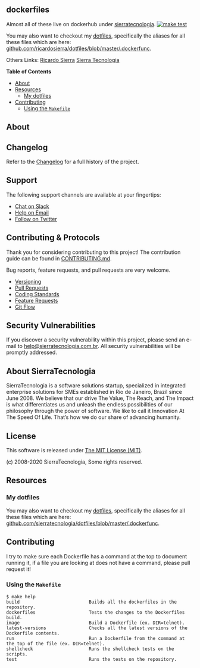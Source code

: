 ## dockerfiles

Almost all of these live on dockerhub under [sierratecnologia](https://hub.docker.com/u/sierratecnologia/).
[![make test](https://github.com/sierratecnologia/dockerfiles/workflows/make%20test/badge.svg)](https://github.com/sierratecnologia/dockerfiles/actions?query=workflow%3A%22make+test%22+branch%3Amaster)

You may also want to checkout my [dotfiles](https://github.com/ricardosierra/dotfiles), specifically the aliases for all these files which are here: [github.com/ricardosierra/dotfiles/blob/master/.dockerfunc](https://github.com/ricardosierra/dotfiles/blob/master/.dockerfunc).

Others Links:
[Ricardo Sierra](https://ricardosierra.com.br/)
[Sierra Tecnologia](https://ricardosierra.com.br/)

**Table of Contents**

<!-- toc -->

- [About](#about)
- [Resources](#resources)
  * [My dotfiles](#my-dotfiles)
- [Contributing](#contributing)
  * [Using the `Makefile`](#using-the-makefile)

<!-- tocstop -->

## About




## Changelog

Refer to the [Changelog](CHANGELOG.md) for a full history of the project.


## Support

The following support channels are available at your fingertips:

- [Chat on Slack](https://bit.ly/sierratecnologia-slack)
- [Help on Email](mailto:help@sierratecnologia.com.br)
- [Follow on Twitter](https://twitter.com/sierratecnologia)


## Contributing & Protocols

Thank you for considering contributing to this project! The contribution guide can be found in [CONTRIBUTING.md](CONTRIBUTING.md).

Bug reports, feature requests, and pull requests are very welcome.

- [Versioning](CONTRIBUTING.md#versioning)
- [Pull Requests](CONTRIBUTING.md#pull-requests)
- [Coding Standards](CONTRIBUTING.md#coding-standards)
- [Feature Requests](CONTRIBUTING.md#feature-requests)
- [Git Flow](CONTRIBUTING.md#git-flow)


## Security Vulnerabilities

If you discover a security vulnerability within this project, please send an e-mail to [help@sierratecnologia.com.br](help@sierratecnologia.com.br). All security vulnerabilities will be promptly addressed.


## About SierraTecnologia

SierraTecnologia is a software solutions startup, specialized in integrated enterprise solutions for SMEs established in Rio de Janeiro, Brazil since June 2008. We believe that our drive The Value, The Reach, and The Impact is what differentiates us and unleash the endless possibilities of our philosophy through the power of software. We like to call it Innovation At The Speed Of Life. That’s how we do our share of advancing humanity.


## License

This software is released under [The MIT License (MIT)](LICENSE).

(c) 2008-2020 SierraTecnologia, Some rights reserved.
## Resources

### My dotfiles

You may also want to checkout my [dotfiles](https://github.com/sierratecnologia/dotfiles), specifically the aliases for all these files which are here: [github.com/sierratecnologia/dotfiles/blob/master/.dockerfunc](https://github.com/sierratecnologia/dotfiles/blob/master/.dockerfunc).

## Contributing

I try to make sure each Dockerfile has a command at the top to document running it,
if a file you are looking at does not have a command, please
pull request it!


### Using the `Makefile`

```
$ make help
build                          Builds all the dockerfiles in the repository.
dockerfiles                    Tests the changes to the Dockerfiles build.
image                          Build a Dockerfile (ex. DIR=telnet).
latest-versions                Checks all the latest versions of the Dockerfile contents.
run                            Run a Dockerfile from the command at the top of the file (ex. DIR=telnet).
shellcheck                     Runs the shellcheck tests on the scripts.
test                           Runs the tests on the repository.
```
